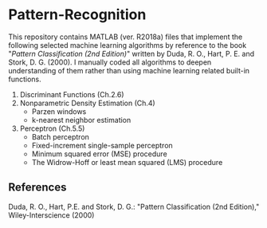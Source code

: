 # Pattern-Recognition

This repository contains MATLAB (ver. R2018a) files that implement the following selected machine learning algorithms 
by reference to the book "*Pattern Classification (2nd Edition)*" written by Duda, R. O., Hart, P. E. and Stork, D. G. (2000).
I manually coded all algorithms to deepen understanding of them rather than using machine learning related built-in functions.

1. Discriminant Functions (Ch.2.6)
1. Nonparametric Density Estimation (Ch.4)
    - Parzen windows
    - k-nearest neighbor estimation
1. Perceptron (Ch.5.5)
    - Batch perceptron
    - Fixed-increment single-sample perceptron
    - Minimum squared error (MSE) procedure
    - The Widrow-Hoff or least mean squared (LMS) procedure
<!--
1. Support Vector Machines (Ch.5.11)
    - Linear SVM
    - Soft margin
    - Kernel extension
1. Multilayer Neural Network (Ch.6)
-->

## References

Duda, R. O., Hart, P.E. and Stork, D. G.: "Pattern Classification (2nd Edition)," Wiley-Interscience (2000)
